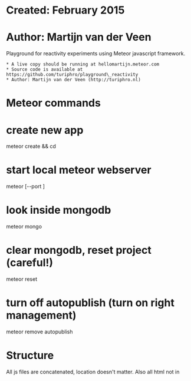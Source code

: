 # Created: February 2015
# Author: Martijn van der Veen

Playground for reactivity experiments using Meteor javascript
framework.

    * A live copy should be running at hellomartijn.meteor.com
    * Source code is available at https://github.com/turiphro/playground\_reactivity
    * Author: Martijn van der Veen (http://turiphro.nl)

Meteor commands
===============

# create new app
meteor create <appname> && cd <appname>

# start local meteor webserver
meteor [--port <port>]

# look inside mongodb
meteor mongo

# clear mongodb, reset project (careful!)
meteor reset

# turn off autopublish (turn on right management)
meteor remove autopublish


Structure
=========
All js files are concatenated, location doesn't matter.
Also all html not in <template> tags is merged.

Suggested structure:
client/         special: code only added for client side;
                include all client-side views and code here,
                like:
                client/stylesheets/
                client/views/<subdirs>/
server/         special: code only added for server side
collections/    mongodb-based code (on server, this is a
                mongodb connection; on client, this is a
                locally synced minimal MiniMongo version)
public/         static assets


Packages
========
name          default   usage
------------- --------- -----------------------------------
autopublish   yes       auto read access: auto publish and
                        subscribe everything
insecure      yes       auto write access for everything
iron:router   no        routing + filtering Router.route()
multiply:iron-router-progress
              no        nice thin loading bar on top
accounts-{password,google,facebook,twitter} and
twbs:bootstrap
              no        bootstrap
mrt:accounts-ui-bootstrap-dropdown
              no        accounts dropdown {{loginButtons}}
mrt:publish-with-relations
              no        publish linked collections together


Notes
=====

Sync:
Automagic syncing happens for `published` tables (service
from the server) for which one or multiple apps `subcribe`.
(Package `autopublish` publishes and subcribes everything
automatically.) -> only published stuff is cached and thus
available on the client. This replaces the need for any
API's.
One can also subscribe for particular templates only with
optional filter parameters, introducing an unavoidable
initial page load syncing delay.
Multiple publish-subscription channels for the same table
are allowed: they will simply get merged on the client.

Hot Code Reload (HCR):
Some data is `reactive`: functions will be re-evaluated
and the interface is being updated automatically after
reactive data changes, without any explicit reload functions.
This only works for the right (reactive) data - e.g.
published/subscribed or Session data - inside reactive
contexts - e.g., `template helpers` or code inside an `autorun`
block (Deps.autorun(fn)). In these cases, Meteor will wire up
observe() callbacks for cursor changes (added, changed,
removed; imperative): dependent `computations` (function)
are re-evaluated, possibly triggering an interface update;
meanwhile, we can write intuitive declarative templates.
Due to these redrawings, it's wise to keep templates small.

Sessions persist for a page only until manual refresh (but
HCR preserves Session). Use Session.get/set for variables
that should persist on hot code reloads; store sharable
state info in the url.

API-like calls (client executing server function) can be
implemented using Meteor.methods({foo: fn}) on server and
Meteor.call('foo', args) on client. Note: this circumvents
any security settings for publish-subscribe channels, but
allows for trusted server-side security checks.
**Methods** are executed on both server and client though, for
`latency compensation`: the client simulates the expected
server change to update the interface instantaneously, and
compares with the server's return for final updates.
For simple queries the **local** {collection}.[insert/update/
remove] plus rights work fine: they will run locally and
sync with server; for complex queries (e.g., security
sensitive, time-stamping, heavy aggregation -> server has
access to _all_ data) it's better to use custom Methods.


Resources
---------
https://www.discovermeteor.com
https://www.discovermeteor.com/blog/meteor-and-security/
http://thechangelog.com/why-meteor/
http://blog.modulus.io/top-10-reasons-to-use-node/
http://www.sitepoint.com/7-reasons-develop-next-web-app-meteor/


Qs
==

- publishing: what about large datasets with heavily filtered
  views (e.g. design view which can show any design)? How does
  the trade-off between fast response and large client storage
  work? When to do parametrised publishing (initial load-delay)?
  Also related to denormalisation and database structure (e.g.,
  separate tables are / no embedding is more efficient in Meteor).
- Methods (server-side, explicit security checks, manual
  definition) vs local collection calls (client-side, simple
  security setup, no manual functions) trade-off.

